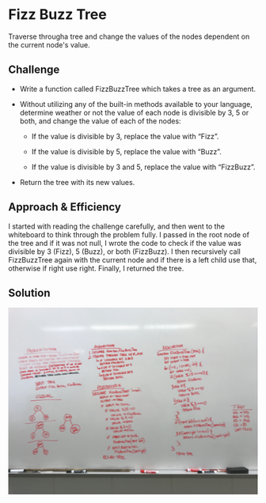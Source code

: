# Fizz Buzz Tree
Traverse througha tree and change the values of the nodes dependent on the current node's value.

## Challenge
* Write a function called FizzBuzzTree which takes a tree as an argument.

* Without utilizing any of the built-in methods available to your language, determine weather or not the value of each node is divisible by 3, 5 or both, and change the value of each of the nodes:

  - If the value is divisible by 3, replace the value with “Fizz”.

  - If the value is divisible by 5, replace the value with “Buzz”.

  - If the value is divisible by 3 and 5, replace the value with “FizzBuzz”.

* Return the tree with its new values.

## Approach & Efficiency
I started with reading the challenge carefully, and then went to the whiteboard to think through the problem fully. I passed in the root node of the tree and if it was not null, I wrote the code to check if the value was divisible by 3 (Fizz), 5 (Buzz), or both (FizzBuzz). I then recursively call FizzBuzzTree again with the current node and if there is a left child use that, otherwise if right use right. Finally, I returned the tree.

## Solution

![alt text](assets/FizzBuzzTree.JPG)